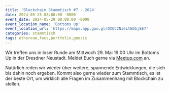 ```yaml
---
title: 'Blockchain Stammtisch #7 - 2024'
date: 2024-05-25 08:00:00 -0000
event_date: 2024-05-29 08:00:00 -0000
event_location_name: 'Bottoms Up'
event_location_url: 'https://maps.app.goo.gl/DXQC2Ni6LtEDbjEE7'
categories: stammtisch
tags: ethereum,fees,portfolio,gnosis
---
```


Wir treffen uns in loser Runde am Mittwoch 29. Mai 19:00 Uhr im Bottoms Up in der Dresdner Neustadt. Meldet Euch gerne via [Meetup.com](https://www.meetup.com/de-DE/blockchainmeetupsaxony/events/) an.

Natürlich reden wir wieder über weitere, spannende Entwicklungen, die sich bis dahin noch ergeben. Kommt also gerne wieder zum Stammtisch, es ist der beste Ort, um wirklich alle Fragen im Zusammenhang mit Blockchain zu stellen.
